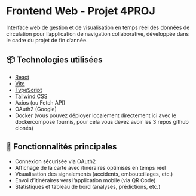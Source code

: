 # Frontend Web - Projet 4PROJ

Interface web de gestion et de visualisation en temps réel des données de circulation pour l’application de navigation collaborative, développée dans le cadre du projet de fin d’année.

## 📦 Technologies utilisées

- [React](https://react.dev/)
- [Vite](https://vitejs.dev/)
- [TypeScript](https://www.typescriptlang.org/) 
- [Tailwind CSS](https://tailwindcss.com/) 
- Axios (ou Fetch API)
- OAuth2 (Google)
- Docker (vous pouvez déployer localement directement ici avec le dockercompose fournis, pour cela vous devez avoir les 3 repos github clonés)

## 🚀 Fonctionnalités principales

- Connexion sécurisée via OAuth2
- Affichage de la carte avec itinéraires optimisés en temps réel
- Visualisation des signalements (accidents, embouteillages, etc.)
- Envoi d’itinéraires vers l’application mobile (via QR Code)
- Statistiques et tableau de bord (analyses, prédictions, etc.)


